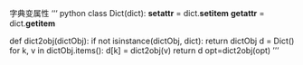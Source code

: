 
字典变属性
‘‘‘ python
class Dict(dict):
    __setattr__ = dict.__setitem__
    __getattr__ = dict.__getitem__


def dict2obj(dictObj):
    if not isinstance(dictObj, dict):
        return dictObj
    d = Dict()
    for k, v in dictObj.items():
        d[k] = dict2obj(v)
    return d
opt=dict2obj(opt)
’’’